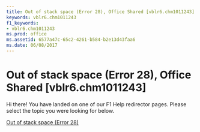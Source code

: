 ```yaml
---
title: Out of stack space (Error 28), Office Shared [vblr6.chm1011243]
keywords: vblr6.chm1011243
f1_keywords:
- vblr6.chm1011243
ms.prod: office
ms.assetid: 6577a47c-65c2-4261-b584-b2e13d43faa6
ms.date: 06/08/2017
---
```



# Out of stack space (Error 28), Office Shared [vblr6.chm1011243]

Hi there! You have landed on one of our F1 Help redirector pages. Please select the topic you were looking for below.

[Out of stack space (Error 28)](http://msdn.microsoft.com/library/ce345551-ad57-1120-546a-239d144c330a%28Office.15%29.aspx)

